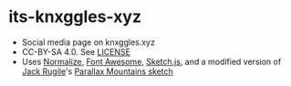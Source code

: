# its-knxggles-xyz
* Social media page on knxggles.xyz
* CC-BY-SA 4.0. See [LICENSE](LICENSE)
* Uses [Normalize](git.io/normalize), [Font Awesome](http://fontawesome.io), [Sketch.js](https://soulwire.github.io/sketch.js), and a modified version of [Jack Rugile](http://jackrugile.com)'s [Parallax Mountains sketch](http://codepen.io/jackrugile/full/Apfyn)
